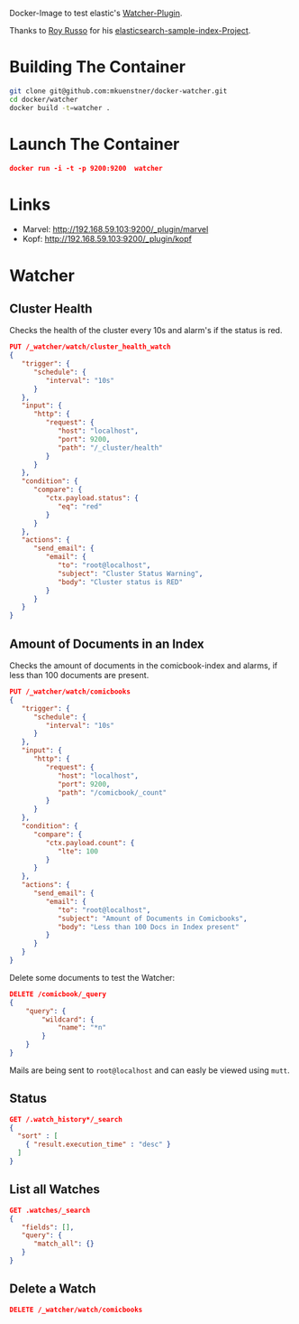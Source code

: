 Docker-Image to test elastic's [Watcher-Plugin](https://www.elastic.co/products/watcher).

Thanks to [Roy Russo](https://github.com/royrusso) for his [elasticsearch-sample-index-Project](https://github.com/royrusso/elasticsearch-sample-index).

# Building The Container
```bash
git clone git@github.com:mkuenstner/docker-watcher.git
cd docker/watcher
docker build -t=watcher .
```

# Launch The Container
```json
docker run -i -t -p 9200:9200  watcher
```

# Links
- Marvel: http://192.168.59.103:9200/_plugin/marvel
- Kopf: http://192.168.59.103:9200/_plugin/kopf


# Watcher
## Cluster Health
Checks the health of the cluster every 10s and alarm's if the status is red.
```json
PUT /_watcher/watch/cluster_health_watch
{
   "trigger": {
      "schedule": {
         "interval": "10s"
      }
   },
   "input": {
      "http": {
         "request": {
            "host": "localhost",
            "port": 9200,
            "path": "/_cluster/health"
         }
      }
   },
   "condition": {
      "compare": {
         "ctx.payload.status": {
            "eq": "red"
         }
      }
   },
   "actions": {
      "send_email": {
         "email": {
            "to": "root@localhost",
            "subject": "Cluster Status Warning",
            "body": "Cluster status is RED"
         }
      }
   }
}
```
## Amount of Documents in an Index
Checks the amount of documents in the comicbook-index and alarms, if less than 100 documents are present.
```json
PUT /_watcher/watch/comicbooks
{
   "trigger": {
      "schedule": {
         "interval": "10s"
      }
   },
   "input": {
      "http": {
         "request": {
            "host": "localhost",
            "port": 9200,
            "path": "/comicbook/_count"
         }
      }
   },
   "condition": {
      "compare": {
         "ctx.payload.count": {
            "lte": 100
         }
      }
   },
   "actions": {
      "send_email": {
         "email": {
            "to": "root@localhost",
            "subject": "Amount of Documents in Comicbooks",
            "body": "Less than 100 Docs in Index present"
         }
      }
   }
}
```

Delete some documents to test the Watcher:
```json
DELETE /comicbook/_query
{
    "query": {
        "wildcard": {
            "name": "*n"
        }
    }
}
```
Mails are being sent to `root@localhost` and can easly be viewed using `mutt`.


## Status
```json
GET /.watch_history*/_search
{
  "sort" : [
    { "result.execution_time" : "desc" }
  ]
}
```

## List all Watches
```json
GET .watches/_search
{
   "fields": [],
   "query": {
      "match_all": {}
   }
}
```

## Delete a Watch
```json
DELETE /_watcher/watch/comicbooks
```
